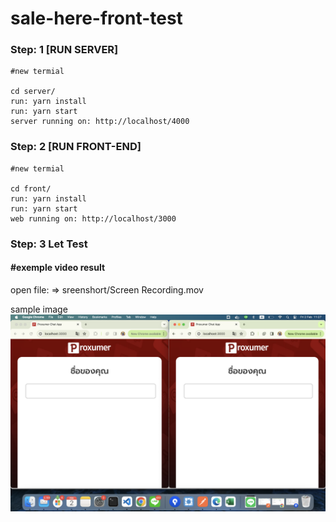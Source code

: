 # sale-here-front-test

### Step: 1 [RUN SERVER]

    #new termial

    cd server/
    run: yarn install
    run: yarn start
    server running on: http://localhost/4000

### Step: 2 [RUN FRONT-END]
    #new termial

    cd front/
    run: yarn install
    run: yarn start
    web running on: http://localhost/3000

### Step: 3 Let Test

#### #exemple video result
open file: => sreenshort/Screen Recording.mov

sample image
![alt text](https://github.com/makecumulonimbus/sale-here-front-test/blob/main/screenshot/screenshot-image.png?raw=true)

